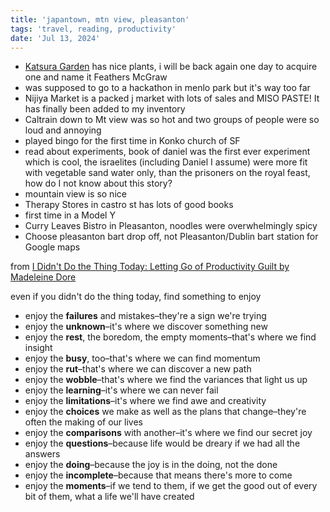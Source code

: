 ```yaml
---
title: 'japantown, mtn view, pleasanton'
tags: 'travel, reading, productivity'
date: 'Jul 13, 2024'
---
```


- [Katsura Garden](https://www.sfjapantown.org/directory-jpndirectory/listing/katsura-garden/) has nice plants, i will be back again one day to acquire one and name it Feathers McGraw
- was supposed to go to a hackathon in menlo park but it's way too far
- Nijiya Market is a packed j market with lots of sales and MISO PASTE! It has finally been added to my inventory
- Caltrain down to Mt view was so hot and two groups of people were so loud and annoying
- played bingo for the first time in Konko church of SF
- read about experiments, book of daniel was the first ever experiment which is cool, the israelites (including Daniel I assume) were more fit with vegetable sand water only, than the prisoners on the royal feast, how do I not know about this story?
- mountain view is so nice
- Therapy Stores in castro st has lots of good books
- first time in a Model Y
- Curry Leaves Bistro in Pleasanton, noodles were overwhelmingly spicy
- Choose pleasanton bart drop off, not Pleasanton/Dublin bart station for Google maps

from [I Didn't Do the Thing Today: Letting Go of Productivity Guilt by Madeleine Dore](https://www.goodreads.com/book/show/58210932-i-didn-t-do-the-thing-today)

even if you didn't do the thing today, find something to enjoy

- enjoy the **failures** and mistakes–they're a sign we're trying
- enjoy the **unknown**–it's where we discover something new
- enjoy the **rest**, the boredom, the empty moments–that's where we find insight
- enjoy the **busy**, too–that's where we can find momentum
- enjoy the **rut**–that's where we can discover a new path
- enjoy the **wobble**–that's where we find the variances that light us up
- enjoy the **learning**–it's where we can never fail
- enjoy the **limitations**–it's where we find awe and creativity
- enjoy the **choices** we make as well as the plans that change–they're often the making of our lives
- enjoy the **comparisons** with another–it's where we find our secret joy
- enjoy the **questions**–because life would be dreary if we had all the answers
- enjoy the **doing**–because the joy is in the doing, not the done
- enjoy the **incomplete**–because that means there's more to come
- enjoy the **moments**–if we tend to them, if we get the good out of every bit of them, what a life we'll have created
